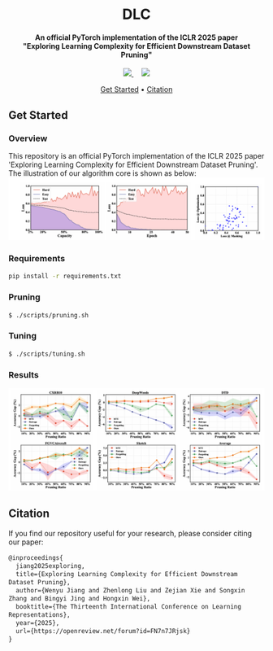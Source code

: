 <h1 align="center">
  <br>
  DLC
  <br>
</h1>

<h4 align="center">
  An official PyTorch implementation of the ICLR 2025 paper
  <br>
  "Exploring Learning Complexity for Efficient Downstream Dataset Pruning"
</h4>

<div align="center">
  <a href="https://arxiv.org/abs/2402.05356" target='_blank'>
    <img src="https://img.shields.io/badge/Paper-arXiv-red?style=flat-square">
  </a> &nbsp;&nbsp;&nbsp;
  <a href=''>
    <img src="https://img.shields.io/badge/License-MIT-green?style=flat-square">
  </a>
</div>

<p align="center">
  <a href="#get-started">Get Started</a> •
  <a href="#citation">Citation</a>
</p>

## Get Started
### Overview
This repository is an official PyTorch implementation of the ICLR 2025 paper 'Exploring Learning Complexity for Efficient Downstream Dataset Pruning'. The illustration of our algorithm core is shown as below:
![diagram](https://github.com/lygjwy/DLC/blob/main/figs/diagram.png)

### Requirements
```bash
pip install -r requirements.txt
```

### Pruning
```bash
$ ./scripts/pruning.sh
```

### Tuning
```bash
$ ./scripts/tuning.sh
```

### Results
![diagram](https://github.com/lygjwy/DLC/blob/main/figs/result-vision.png)

## Citation
If you find our repository useful for your research, please consider citing our paper:
```
@inproceedings{
  jiang2025exploring,
  title={Exploring Learning Complexity for Efficient Downstream Dataset Pruning},
  author={Wenyu Jiang and Zhenlong Liu and Zejian Xie and Songxin Zhang and Bingyi Jing and Hongxin Wei},
  booktitle={The Thirteenth International Conference on Learning Representations},
  year={2025},
  url={https://openreview.net/forum?id=FN7n7JRjsk}
}
```
